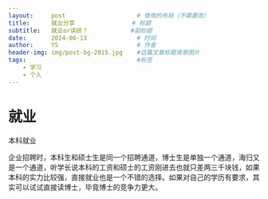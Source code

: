 ```yaml
---
layout:     post   				    # 使用的布局（不需要改）
title:      就业分享				# 标题 
subtitle:   就业or读研？            #副标题
date:       2024-06-13 				# 时间
author:     YS 						# 作者
header-img: img/post-bg-2015.jpg 	#这篇文章标题背景图片
tags:								#标签
    - 学习
    - 个人
---
```



# 就业

本科就业


企业招聘时，本科生和硕士生是同一个招聘通道，博士生是单独一个通道，海归又是一个通道，听学长说本科的工资和硕士的工资刚进去也就只差两三千块钱，如果本科的实力比较强，直接就业也是一个不错的选择。如果对自己的学历有要求，其实可以试试直接读博士，毕竟博士的竞争力更大。
